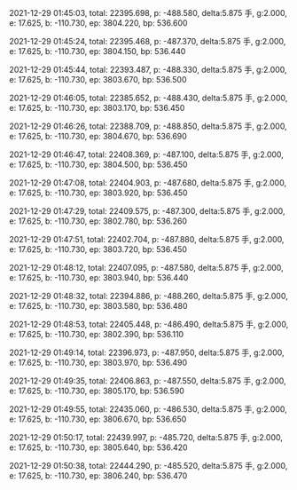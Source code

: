 2021-12-29 01:45:03, total: 22395.698, p: -488.580, delta:5.875 手, g:2.000, e: 17.625, b: -110.730, ep: 3804.220, bp: 536.600

2021-12-29 01:45:24, total: 22395.468, p: -487.370, delta:5.875 手, g:2.000, e: 17.625, b: -110.730, ep: 3804.150, bp: 536.440

2021-12-29 01:45:44, total: 22393.487, p: -488.330, delta:5.875 手, g:2.000, e: 17.625, b: -110.730, ep: 3803.670, bp: 536.500

2021-12-29 01:46:05, total: 22385.652, p: -488.430, delta:5.875 手, g:2.000, e: 17.625, b: -110.730, ep: 3803.170, bp: 536.450

2021-12-29 01:46:26, total: 22388.709, p: -488.850, delta:5.875 手, g:2.000, e: 17.625, b: -110.730, ep: 3804.670, bp: 536.690

2021-12-29 01:46:47, total: 22408.369, p: -487.100, delta:5.875 手, g:2.000, e: 17.625, b: -110.730, ep: 3804.500, bp: 536.450

2021-12-29 01:47:08, total: 22404.903, p: -487.680, delta:5.875 手, g:2.000, e: 17.625, b: -110.730, ep: 3803.920, bp: 536.450

2021-12-29 01:47:29, total: 22409.575, p: -487.300, delta:5.875 手, g:2.000, e: 17.625, b: -110.730, ep: 3802.780, bp: 536.260

2021-12-29 01:47:51, total: 22402.704, p: -487.880, delta:5.875 手, g:2.000, e: 17.625, b: -110.730, ep: 3803.720, bp: 536.450

2021-12-29 01:48:12, total: 22407.095, p: -487.580, delta:5.875 手, g:2.000, e: 17.625, b: -110.730, ep: 3803.940, bp: 536.440

2021-12-29 01:48:32, total: 22394.886, p: -488.260, delta:5.875 手, g:2.000, e: 17.625, b: -110.730, ep: 3803.580, bp: 536.480

2021-12-29 01:48:53, total: 22405.448, p: -486.490, delta:5.875 手, g:2.000, e: 17.625, b: -110.730, ep: 3802.390, bp: 536.110

2021-12-29 01:49:14, total: 22396.973, p: -487.950, delta:5.875 手, g:2.000, e: 17.625, b: -110.730, ep: 3803.970, bp: 536.490

2021-12-29 01:49:35, total: 22406.863, p: -487.550, delta:5.875 手, g:2.000, e: 17.625, b: -110.730, ep: 3805.170, bp: 536.590

2021-12-29 01:49:55, total: 22435.060, p: -486.530, delta:5.875 手, g:2.000, e: 17.625, b: -110.730, ep: 3806.670, bp: 536.650

2021-12-29 01:50:17, total: 22439.997, p: -485.720, delta:5.875 手, g:2.000, e: 17.625, b: -110.730, ep: 3805.640, bp: 536.420

2021-12-29 01:50:38, total: 22444.290, p: -485.520, delta:5.875 手, g:2.000, e: 17.625, b: -110.730, ep: 3806.240, bp: 536.470